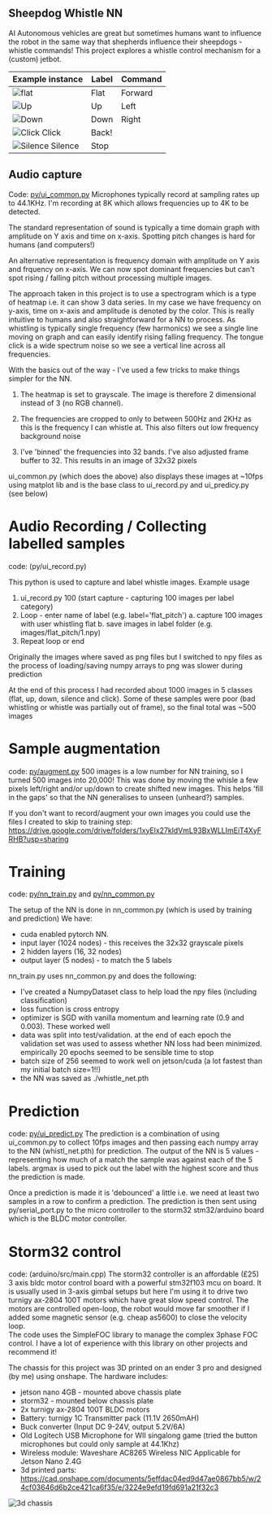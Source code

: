## Sheepdog Whistle NN
AI Autonomous vehicles are great but sometimes humans want to influence the robot in the same way that shepherds influence their sheepdogs - whistle commands!  This project explores a whistle control mechanism for a (custom) jetbot.

| Example instance | Label | Command |
| ----- | ----- | -----| 
| ![flat](/flat.png?raw=true "Flat") | Flat | Forward | 
| ![Up](/up.png?raw=true "Up") | Up | Left |
| ![Down](/down.png?raw=true "Down") | Down | Right |  
| ![Click](/click.png?raw=true "Click") Click | Back! |  
| ![Silence](/silence.png?raw=true "Silence") Silence | Stop | 

## Audio capture
Code: [py/ui_common.py](py/ui_common.py)
Microphones typically record at sampling rates up to 44.1KHz.  I'm recording at 8K which allows frequencies up to 4K to be detected.    

The standard representation of sound is typically a time domain graph with amplitude on Y axis and time on x-axis.  Spotting pitch changes is hard for humans (and computers!)

An alternative representation is frequency domain with amplitude on Y axis and frquency on x-axis.  We can now spot dominant frequencies but can't spot rising / falling pitch without processing multiple images.

The approach taken in this project is to use a spectrogram which is a type of heatmap i.e. it can show 3 data series.  In my case we have frequency on y-axis, time on x-axis and amplitude is denoted by the color.  This is really intuitive to humans and also straightforward for a NN to process.  As whistling is typically single frequency (few harmonics) we see a single line moving on graph and can easily identify rising falling frequency.  The tongue click is a wide spectrum noise so we see a vertical line across all frequencies.  

With the basics out of the way - I've used a few tricks to make things simpler for the NN.  
1) The heatmap is set to grayscale.  The image is therefore 2 dimensional instead of 3 (no RGB channel).
2) The frequencies are cropped to only to between 500Hz and 2KHz as this is the frequency I can whistle at.  This also filters out low frequency background noise

3) I've 'binned' the frequencies into 32 bands.  I've also adjusted frame buffer to 32.  This results in an image of 32x32 pixels

ui_common.py (which does the above) also displays these images at ~10fps using matplot lib and is the base class to ui_record.py and ui_predicy.py (see below)

# Audio Recording / Collecting labelled samples
code: (py/ui_record.py)

This python is used to capture and label whistle images.  Example usage
 1. ui_record.py 100 (start capture - capturing 100 images per label category)
 2. Loop - enter name of label (e.g. label='flat_pitch')
  a. capture 100 images with user whistling flat
  b. save images in label folder (e.g. images/flat_pitch/1.npy)
 3. Repeat loop or end

Originally the images where saved as png files but I switched to npy files as the process of loading/saving numpy arrays to png was slower during prediction

At the end of this process I had recorded about 1000 images in 5 classes (flat, up, down, silence and click).  Some of these samples were poor (bad whistling or whistle was partially out of frame), so the final total was ~500 images

# Sample augmentation
code: [py/augment.py](py/augment.py)
500 images is a low number for NN training, so I turned 500 images into 20,000!  This was done by moving the whisle a few pixels left/right and/or up/down to create shifted new images.  This helps 'fill in the gaps' so that the NN generalises to unseen (unheard?) samples.

If you don't want to record/augment your own images you could use the files I created to skip to training step:
https://drive.google.com/drive/folders/1xyElx27kldVmL93BxWLLImEiT4XyFRHB?usp=sharing

# Training
code: [py/nn_train.py](py/nn_train.py) and [py/nn_common.py](py/nn_common.py)

The setup of the NN is done in nn_common.py (which is used by training and prediction)
We have:
 - cuda enabled pytorch NN.  
 - input layer (1024 nodes) - this receives the 32x32 grayscale pixels
 - 2 hidden layers (16, 32 nodes)
 - output layer (5 nodes) - to match the 5 labels

nn_train.py uses nn_common.py and does the following:
 - I've created a NumpyDataset class to help load the npy files (including classification)
 - loss function is cross entropy
 - optimizer is SGD with vanilla momentum and learning rate (0.9 and 0.003).  These worked well
 - data was split into test/validation.  at the end of each epoch the validation set was used to assess whether NN loss had been minimized.  empirically 20 epochs seemed to be sensible time to stop
 - batch size of 256 seemed to work well on jetson/cuda (a lot fastest than my initial batch size=1!!)
 - the NN was saved as ./whistle_net.pth

 # Prediction
 code: [py/ui_predict.py](py/ui_predict.py)
 The prediction is a combination of using ui_common.py to collect 10fps images and then passing each numpy array to the NN (whistl_net.pth) for prediction.   The output of the NN is 5 values - representing how much of a match the sample was against each of the 5 labels.  argmax is used to pick out the label with the highest score and thus the prediction is made.

 Once a prediction is made it is 'debounced' a little i.e. we need at least two samples in a row to confirm a prediction. The prediction is then sent using py/serial_port.py to the micro controller to the storm32 stm32/arduino board which is the BLDC motor controller.

 # Storm32 control
 code: (arduino/src/main.cpp)
 The storm32 controller is an affordable (£25) 3 axis bldc motor control board with a powerful stm32f103 mcu on board.  It is usually used in 3-axis gimbal setups but here I'm using it to drive two turnigy ax-2804 100T motors which have great slow speed control.  The motors are controlled open-loop, the robot would move far smoother if I added some magnetic sensor (e.g. cheap as5600) to close the velocity loop.  
 The code uses the SimpleFOC library to manage the complex 3phase FOC control.  I have a lot of experience with this library on other projects and recommend it!

The chassis for this project was 3D printed on an ender 3 pro and designed (by me) using onshape.  The hardware includes:
 - jetson nano 4GB - mounted above chassis plate
 - storm32 - mounted below chassis plate
 - 2x turnigy ax-2804 100T BLDC motors
 - Battery: turnigy 1C Transmitter pack (11.1V 2650mAH)
 - Buck converter (Input DC 9-24V, output 5.2V/6A)
 - Old Logitech USB Microphone for WII singalong game (tried the button microphones but could only sample at 44.1Khz)
 - Wireless module: Waveshare AC8265 Wireless NIC Applicable for Jetson Nano 2.4G
 - 3d printed parts: https://cad.onshape.com/documents/5effdac04ed9d47ae0867bb5/w/24cf03646d6b2ce421ca6f35/e/3224e9efd19fd691a21f32c3

![3d chassis](/3d-chassis.png?raw=true "3d chassis")
